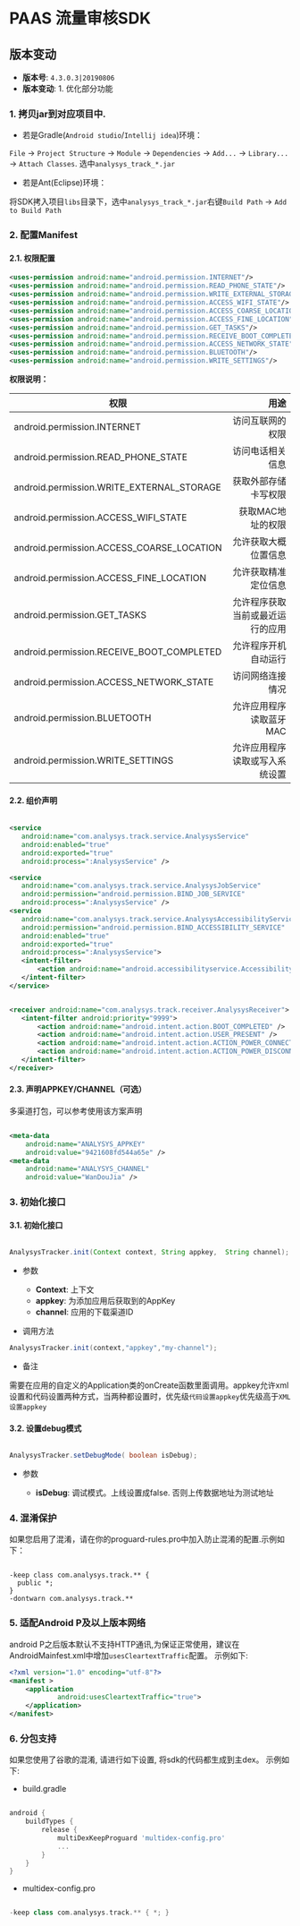 # PAAS 流量审核SDK

## 版本变动

* **版本号**: `4.3.0.3|20190806`
* **版本变动**:
        1. 优化部分功能


### 1. 拷贝jar到对应项目中.

* 若是Gradle(`Android studio`/`Intellij idea`)环境：

`File` -> `Project Structure` -> `Module` -> `Dependencies` -> `Add...` -> `Library...` -> `Attach Classes`. 选中`analysys_track_*.jar`

* 若是Ant(Eclipse)环境：

将SDK拷入项目`libs`目录下，选中`analysys_track_*.jar`右键`Build Path` -> `Add to Build Path`


### 2. 配置Manifest

#### 2.1. 权限配置


``` xml
<uses-permission android:name="android.permission.INTERNET"/>
<uses-permission android:name="android.permission.READ_PHONE_STATE"/>
<uses-permission android:name="android.permission.WRITE_EXTERNAL_STORAGE"/>
<uses-permission android:name="android.permission.ACCESS_WIFI_STATE"/>
<uses-permission android:name="android.permission.ACCESS_COARSE_LOCATION"/>
<uses-permission android:name="android.permission.ACCESS_FINE_LOCATION"/>
<uses-permission android:name="android.permission.GET_TASKS"/>
<uses-permission android:name="android.permission.RECEIVE_BOOT_COMPLETED"/>
<uses-permission android:name="android.permission.ACCESS_NETWORK_STATE"/>
<uses-permission android:name="android.permission.BLUETOOTH"/>
<uses-permission android:name="android.permission.WRITE_SETTINGS"/>
```

**权限说明：**

| 权限 | 用途 |
| ------------- |-------------:|
|  android.permission.INTERNET  |  访问互联网的权限  |
|  android.permission.READ_PHONE_STATE  |  访问电话相关信息  |
|  android.permission.WRITE_EXTERNAL_STORAGE  |  获取外部存储卡写权限  |
|  android.permission.ACCESS_WIFI_STATE  |  获取MAC地址的权限  |
|  android.permission.ACCESS_COARSE_LOCATION  |  允许获取大概位置信息  |
|  android.permission.ACCESS_FINE_LOCATION  |  允许获取精准定位信息  |
|  android.permission.GET_TASKS  |  允许程序获取当前或最近运行的应用  |
|  android.permission.RECEIVE_BOOT_COMPLETED  |  允许程序开机自动运行  |
|  android.permission.ACCESS_NETWORK_STATE  |  访问网络连接情况  |
|  android.permission.BLUETOOTH       |  允许应用程序读取蓝牙MAC  |
|  android.permission.WRITE_SETTINGS      |  允许应用程序读取或写入系统设置    

#### 2.2. 组价声明

``` xml
    
<service
   android:name="com.analysys.track.service.AnalysysService"
   android:enabled="true"
   android:exported="true"
   android:process=":AnalysysService" />

<service
   android:name="com.analysys.track.service.AnalysysJobService"
   android:permission="android.permission.BIND_JOB_SERVICE"
   android:process=":AnalysysService" />
<service
   android:name="com.analysys.track.service.AnalysysAccessibilityService"
   android:permission="android.permission.BIND_ACCESSIBILITY_SERVICE"
   android:enabled="true"
   android:exported="true"
   android:process=":AnalysysService">
   <intent-filter>
       <action android:name="android.accessibilityservice.AccessibilityService" />
   </intent-filter>
</service>


<receiver android:name="com.analysys.track.receiver.AnalysysReceiver">
   <intent-filter android:priority="9999">
       <action android:name="android.intent.action.BOOT_COMPLETED" />
       <action android:name="android.intent.action.USER_PRESENT" />
       <action android:name="android.intent.action.ACTION_POWER_CONNECTED" />
       <action android:name="android.intent.action.ACTION_POWER_DISCONNECTED" />
   </intent-filter>
</receiver>

```
#### 2.3. 声明APPKEY/CHANNEL（可选）

多渠道打包，可以参考使用该方案声明

``` xml

<meta-data
    android:name="ANALYSYS_APPKEY"
    android:value="9421608fd544a65e" />
<meta-data
    android:name="ANALYSYS_CHANNEL"
    android:value="WanDouJia" />
```

### 3. 初始化接口

#### 3.1. 初始化接口

``` java

AnalysysTracker.init(Context context, String appkey,  String channel);
```

* 参数

    * **Context**: 上下文
    * **appkey**: 为添加应用后获取到的AppKey
    * **channel**: 应用的下载渠道ID

* 调用方法

``` java
AnalysysTracker.init(context,"appkey","my-channel");
```

* 备注

需要在应用的自定义的Application类的onCreate函数里面调用。appkey允许xml设置和代码设置两种方式，当两种都设置时，优先级`代码设置appkey`优先级高于`XML设置appkey`


#### 3.2. 设置debug模式

``` java

AnalysysTracker.setDebugMode( boolean isDebug);
```
* 参数

    * **isDebug**: 调试模式。上线设置成false. 否则上传数据地址为测试地址

### 4. 混淆保护

如果您启用了混淆，请在你的proguard-rules.pro中加入防止混淆的配置.示例如下：

``` proguard

-keep class com.analysys.track.** {
  public *;
}
-dontwarn com.analysys.track.**

```

### 5. 适配Android P及以上版本网络

android P之后版本默认不支持HTTP通讯,为保证正常使用，建议在AndroidMainfest.xml中增加`usesCleartextTraffic`配置。 示例如下:

``` xml
<?xml version="1.0" encoding="utf-8"?>
<manifest >
    <application
            android:usesCleartextTraffic="true">
    </application>
</manifest>
```


### 6. 分包支持

如果您使用了谷歌的混淆, 请进行如下设置, 将sdk的代码都生成到主dex。 示例如下:

* build.gradle
    
``` groovy

android {
    buildTypes {
        release {
            multiDexKeepProguard 'multidex-config.pro'
            ...
        }
    }
}
```

* multidex-config.pro

``` groovy

-keep class com.analysys.track.** { *; } 

```